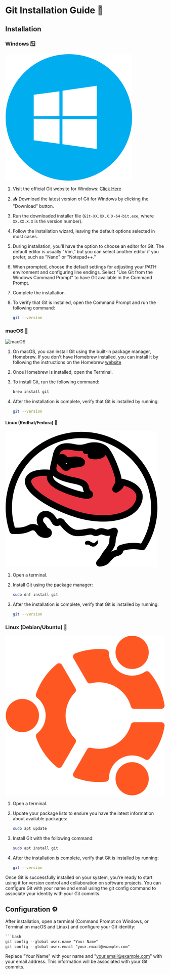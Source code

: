 # Git Installation Guide 🚀

## Installation

### Windows 🪟

![Windows](./Assets/Windows.png)

1. Visit the official Git website for Windows: [Click Here](https://gitforwindows.org/)

2. 📥 Download the latest version of Git for Windows by clicking the "Download" button.

3. Run the downloaded installer file (`Git-XX.XX.X.X-64-bit.exe`, where `XX.XX.X.X` is the version number).

4. Follow the installation wizard, leaving the default options selected in most cases.

5. During installation, you'll have the option to choose an editor for Git. The default editor is usually "Vim," but you can select another editor if you prefer, such as "Nano" or "Notepad++."

6. When prompted, choose the default settings for adjusting your PATH environment and configuring line endings. Select "Use Git from the Windows Command Prompt" to have Git available in the Command Prompt.

7. Complete the installation.

8. To verify that Git is installed, open the Command Prompt and run the following command:

   ```bash
   git --version
   

### macOS 🍏

![macOS](./Assets/macOs.png)

1. On macOS, you can install Git using the built-in package manager, Homebrew. If you don't have Homebrew installed, you can install it by following the instructions on the Homebrew [website](https://brew.sh/.)

2. Once Homebrew is installed, open the Terminal.

3. To install Git, run the following command:

   ```bash
   brew install git

   ```

4. After the installation is complete, verify that Git is installed by running:

   ```bash
   git --version
   ```

#### Linux (Redhat/Fedora) 🐧

![RedHat](./Assets/RedHat.png)

1. Open a terminal.

2. Install Git using the package manager:

   ```bash
   sudo dnf install git

   ```

3. After the installation is complete, verify that Git is installed by running:

   ```bash
   git --version
   ```

### Linux (Debian/Ubuntu) 🐧

![Ubuntu](./Assets/Ununtu.png)

1. Open a terminal.

2. Update your package lists to ensure you have the latest information about available packages:

   ```bash
   sudo apt update

   ```

3. Install Git with the following command:

   ```bash
   sudo apt install git

   ```

4. After the installation is complete, verify that Git is installed by running:

   ```bash
   git --version
   ```

Once Git is successfully installed on your system, you're ready to start using it for version control and collaboration on software projects. You can configure Git with your name and email using the git config command to associate your identity with your Git commits.

## Configuration ⚙️

After installation, open a terminal (Command Prompt on Windows, or Terminal on macOS and Linux) and configure your Git identity:
    
    ```bash
    git config --global user.name "Your Name"
    git config --global user.email "your.email@example.com"

Replace "Your Name" with your name and "your.email@example.com" with your email address. This information will be associated with your Git commits.


